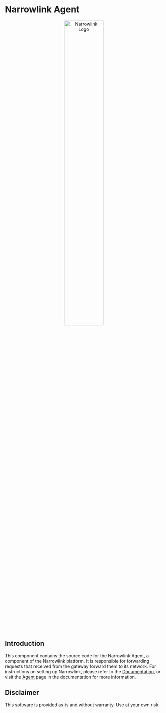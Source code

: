 # Narrowlink Agent
<p align="center">
<img src="https://raw.githubusercontent.com/narrowlink/homepage/main/static/img/NarrowLink-888.svg" width="50%" height="50%" alt="Narrowlink Logo">
</p>

## Introduction

This component contains the source code for the Narrowlink Agent, a component of the Narrowlink platform. It is responsible for forwarding requests that received from the gateway forward them to its network. For instructions on setting up Narrowlink, please refer to the [Documentation](https://narrowlink.com/docs/intro), or visit the [Agent](https://narrowlink.com/docs/agent) page in the documentation for more information.

## Disclaimer

This software is provided as-is and without warranty. Use at your own risk.
